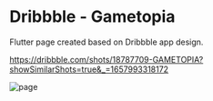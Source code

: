 # Dribbble - Gametopia

Flutter page created based on Dribbble app design.

https://dribbble.com/shots/18787709-GAMETOPIA?showSimilarShots=true&_=1657993318172

![page](https://user-images.githubusercontent.com/16511866/179417746-e80f71df-6675-4664-a365-d9c6a3841680.png)
